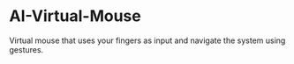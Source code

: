 # AI-Virtual-Mouse
Virtual mouse that uses your fingers as input and navigate the system using gestures.
